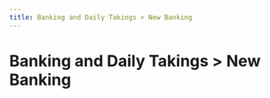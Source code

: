 ```yaml
---
title: Banking and Daily Takings > New Banking
---
```


# Banking and Daily Takings > New Banking
